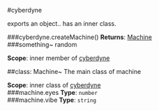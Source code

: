 <a name="module_cyberdyne"></a>
#cyberdyne

exports an object.. has an inner class.

  
<a name="module_cyberdyne.createMachine"></a>
###cyberdyne.createMachine()
**Returns**: [Machine](#module_cyberdyne.Machine)  
<a name="module_cyberdyne.something"></a>
###something~
random

**Scope**: inner member of [cyberdyne](#module_cyberdyne)  
  
<a name="module_cyberdyne.Machine"></a>

##class: Machine~
The main class of machine

**Scope**: inner class of [cyberdyne](#module_cyberdyne)  
<a name="module_cyberdyne.Machine#eyes"></a>
###machine.eyes
**Type**: `number`  
<a name="module_cyberdyne.Machine#vibe"></a>
###machine.vibe
**Type**: `string`  
